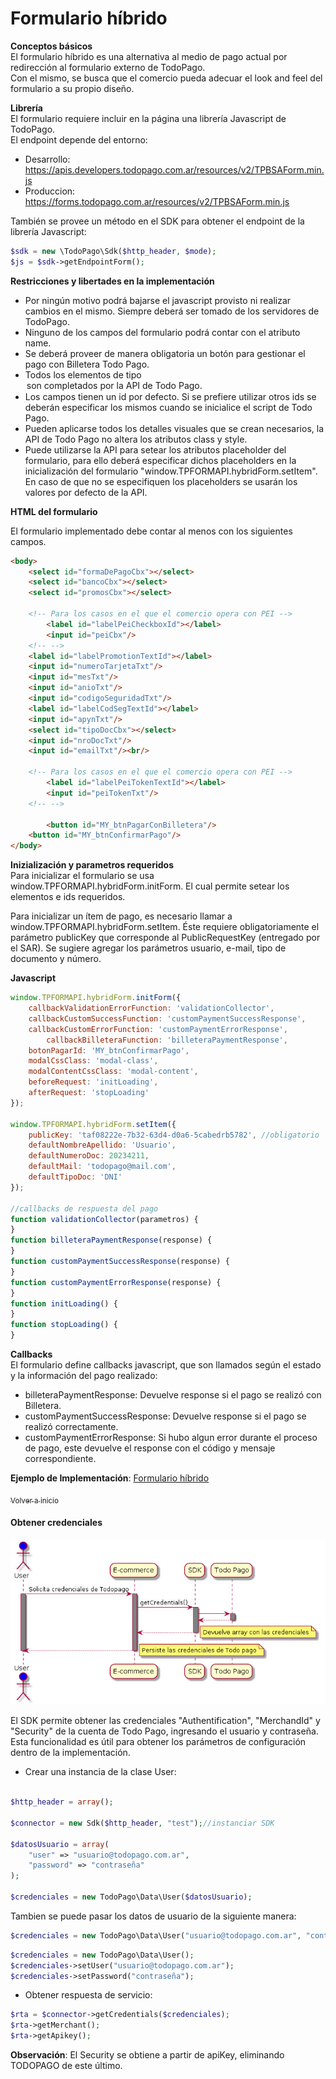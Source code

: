 # Formulario híbrido

**Conceptos básicos**<br>
El formulario híbrido es una alternativa al medio de pago actual por redirección al formulario externo de TodoPago.<br>
Con el mismo, se busca que el comercio pueda adecuar el look and feel del formulario a su propio diseño.

**Librería**<br>
El formulario requiere incluir en la página una librería Javascript de TodoPago.<br>
El endpoint depende del entorno:
+ Desarrollo: https://apis.developers.todopago.com.ar/resources/v2/TPBSAForm.min.js
+ Produccion: https://forms.todopago.com.ar/resources/v2/TPBSAForm.min.js

También se provee un método en el SDK para obtener el endpoint de la librería Javascript:

```php
$sdk = new \TodoPago\Sdk($http_header, $mode);
$js = $sdk->getEndpointForm();
```

**Restricciones y libertades en la implementación**

+ Por ningún motivo podrá bajarse el javascript provisto ni realizar cambios en el mismo. Siempre deberá ser tomado de los servidores de TodoPago.
+ Ninguno de los campos del formulario podrá contar con el atributo name.
+ Se deberá proveer de manera obligatoria un botón para gestionar el pago con Billetera Todo Pago.
+ Todos los elementos de tipo <option> son completados por la API de Todo Pago.
+ Los campos tienen un id por defecto. Si se prefiere utilizar otros ids se deberán especificar los
mismos cuando se inicialice el script de Todo Pago.
+ Pueden aplicarse todos los detalles visuales que se crean necesarios, la API de Todo Pago no
altera los atributos class y style.
+ Puede utilizarse la API para setear los atributos placeholder del formulario, para ello deberá
especificar dichos placeholders en la inicialización del formulario "window.TPFORMAPI.hybridForm.setItem". En caso de que no se especifiquen los placeholders se usarán los valores por defecto de la API.

**HTML del formulario**

El formulario implementado debe contar al menos con los siguientes campos.

```html
<body>
	<select id="formaDePagoCbx"></select>
	<select id="bancoCbx"></select>
	<select id="promosCbx"></select>

    <!-- Para los casos en el que el comercio opera con PEI -->
        <label id="labelPeiCheckboxId"></label>
    	<input id="peiCbx"/>
    <!-- -->
	<label id="labelPromotionTextId"></label>
	<input id="numeroTarjetaTxt"/>
	<input id="mesTxt"/>
	<input id="anioTxt"/>
	<input id="codigoSeguridadTxt"/>
	<label id="labelCodSegTextId"></label>
	<input id="apynTxt"/>
	<select id="tipoDocCbx"></select>
	<input id="nroDocTxt"/>
	<input id="emailTxt"/><br/>

    <!-- Para los casos en el que el comercio opera con PEI -->
	    <label id="labelPeiTokenTextId"></label>
	    <input id="peiTokenTxt"/>
    <!-- -->

        <button id="MY_btnPagarConBilletera"/>
	<button id="MY_btnConfirmarPago"/>
</body>
```

**Inizialización y parametros requeridos**<br>
Para inicializar el formulario se usa window.TPFORMAPI.hybridForm.initForm. El cual permite setear los elementos e ids requeridos.

Para inicializar un ítem de pago, es necesario llamar a window.TPFORMAPI.hybridForm.setItem. Éste requiere obligatoriamente el parámetro publicKey que corresponde al PublicRequestKey (entregado por el SAR).
Se sugiere agregar los parámetros usuario, e-mail, tipo de documento y número.

**Javascript**
```js
window.TPFORMAPI.hybridForm.initForm({
    callbackValidationErrorFunction: 'validationCollector',
	callbackCustomSuccessFunction: 'customPaymentSuccessResponse',
	callbackCustomErrorFunction: 'customPaymentErrorResponse',
        callbackBilleteraFunction: 'billeteraPaymentResponse',
	botonPagarId: 'MY_btnConfirmarPago',
	modalCssClass: 'modal-class',
	modalContentCssClass: 'modal-content',
	beforeRequest: 'initLoading',
	afterRequest: 'stopLoading'
});

window.TPFORMAPI.hybridForm.setItem({
    publicKey: 'taf08222e-7b32-63d4-d0a6-5cabedrb5782', //obligatorio
    defaultNombreApellido: 'Usuario',
    defaultNumeroDoc: 20234211,
    defaultMail: 'todopago@mail.com',
    defaultTipoDoc: 'DNI'
});

//callbacks de respuesta del pago
function validationCollector(parametros) {
}
function billeteraPaymentResponse(response) {
}
function customPaymentSuccessResponse(response) {
}
function customPaymentErrorResponse(response) {
}
function initLoading() {
}
function stopLoading() {
}
```

**Callbacks**<br>
El formulario define callbacks javascript, que son llamados según el estado y la información del pago realizado:
+ billeteraPaymentResponse: Devuelve response si el pago se realizó con Billetera.
+ customPaymentSuccessResponse: Devuelve response si el pago se realizó correctamente.
+ customPaymentErrorResponse: Si hubo algun error durante el proceso de pago, este devuelve el response con el código y mensaje correspondiente.

**Ejemplo de Implementación**:
<a href="/resources/form_hibrido-ejemplo/index.html" target="blank">Formulario híbrido</a>

[<sub>Volver a inicio</sub>](#inicio)

<a name="credenciales"></a>
#### Obtener credenciales
![credenciales](https://raw.githubusercontent.com/TodoPago/imagenes/master/README.img/secuencia-credenciales.jpg)

El SDK permite obtener las credenciales "Authentification", "MerchandId" y "Security" de la cuenta de Todo Pago, ingresando el usuario y contraseña.<br>
Esta funcionalidad es útil para obtener los parámetros de configuración dentro de la implementación.

- Crear una instancia de la clase User:
```php

$http_header = array();

$connector = new Sdk($http_header, "test");//instanciar SDK

$datosUsuario = array(
	"user" => "usuario@todopago.com.ar",
	"password" => "contraseña"
);

$credenciales = new TodoPago\Data\User($datosUsuario);
```

Tambien se puede pasar los datos de usuario de la siguiente manera:

```php
$credenciales = new TodoPago\Data\User("usuario@todopago.com.ar", "contraseña");
```

```php
$credenciales = new TodoPago\Data\User();
$credenciales->setUser("usuario@todopago.com.ar");
$credenciales->setPassword("contraseña");
```

- Obtener respuesta de servicio:
```php
$rta = $connector->getCredentials($credenciales);
$rta->getMerchant();
$rta->getApikey();
```
**Observación**: El Security se obtiene a partir de apiKey, eliminando TODOPAGO de este último.
